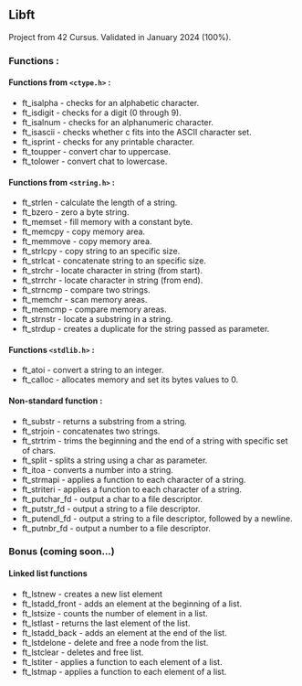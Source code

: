 ## Libft
Project from 42 Cursus.
Validated in January 2024 (100%).
### Functions :
#### Functions from `<ctype.h>` :
- ft_isalpha - checks for an alphabetic character.
- ft_isdigit - checks for a digit (0 through 9).
- ft_isalnum - checks for an alphanumeric character.
- ft_isascii - checks whether c fits into the ASCII character set.
- ft_isprint - checks for any printable character.
- ft_toupper - convert char to uppercase.
- ft_tolower - convert chat to lowercase.
#### Functions from `<string.h>` :
- ft_strlen - calculate the length of a string.
- ft_bzero - zero a byte string.
- ft_memset - fill memory with a constant byte.
- ft_memcpy - copy memory area.
- ft_memmove - copy memory area.
- ft_strlcpy - copy string to an specific size.
- ft_strlcat - concatenate string to an specific size.
- ft_strchr - locate character in string (from start).
- ft_strrchr - locate character in string (from end).
- ft_strncmp - compare two strings.
- ft_memchr - scan memory areas.
- ft_memcmp - compare memory areas.
- ft_strnstr - locate a substring in a string.
- ft_strdup - creates a duplicate for the string passed as parameter.
#### Functions `<stdlib.h>` :
- ft_atoi - convert a string to an integer.
- ft_calloc - allocates memory and set its bytes values to 0.
#### Non-standard function :
- ft_substr - returns a substring from a string.
- ft_strjoin - concatenates two strings.
- ft_strtrim - trims the beginning and the end of a string with specific set of chars.
- ft_split - splits a string using a char as parameter.
- ft_itoa - converts a number into a string.
- ft_strmapi - applies a function to each character of a string.
- ft_striteri - applies a function to each character of a string.
- ft_putchar_fd - output a char to a file descriptor.
- ft_putstr_fd - output a string to a file descriptor.
- ft_putendl_fd - output a string to a file descriptor, followed by a newline.
- ft_putnbr_fd - output a number to a file descriptor.
### Bonus (coming soon...)
#### Linked list functions
- ft_lstnew - creates a new list element
- ft_lstadd_front - adds an element at the beginning of a list.
- ft_lstsize - counts the number of element in a list.
- ft_lstlast - returns the last element of the list.
- ft_lstadd_back - adds an element at the end of the list.
- ft_lstdelone - delete and free a node from the list.
- ft_lstclear - deletes and free list.
- ft_lstiter - applies a function to each element of a list.
- ft_lstmap - applies a function to each element of a list.